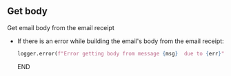 ## Get body

Get email body from the email receipt

* If there is an error while building the email's body from the email receipt:
  ```python
  logger.error(f"Error getting body from message {msg}  due to {err}")
  ```
  END
